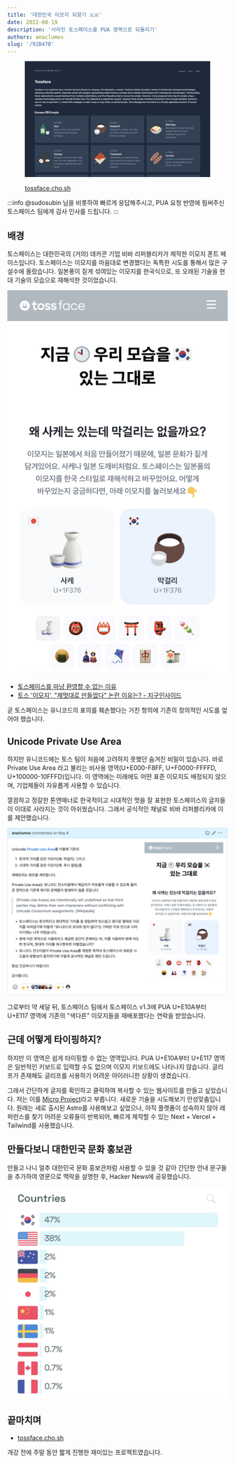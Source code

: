 ```yaml
---
title: '대한민국 이모지 되찾기 🇰🇷'
date: 2022-08-19
description: '사라진 토스페이스를 PUA 영역으로 되돌리기'
authors: anaclumos
slug: '/92B47B'
---
```


<!-- truncate -->

<figure>

![ALT: tossface.cho.sh](25AAC2.png)

<figcaption>

[tossface.cho.sh](https://tossface.cho.sh)

</figcaption>
</figure>

:::info
@sudosubin 님을 비롯하여 빠르게 응답해주시고, PUA 요청 반영에 힘써주신 토스페이스 팀에게 감사 인사를 드립니다.
:::

## 배경

토스페이스는 대한민국의 (거의) 데카콘 기업 비바 리퍼블리카가 제작한 이모지 폰트 페이스입니다.
토스페이스는 이모지를 마음대로 변경했다는 독특한 시도를 통해서 많은 구설수에 올랐습니다.
일본풍이 짙게 섞여있는 이모지를 한국식으로, 또 오래된 기술을 현대 기술의 모습으로 재해석한 것이었습니다.

![토스페이스의 처음 모습](9A9620.png)

- [토스페이스를 마냥 환영할 수 없는 이유](https://www.jiwon.me/tossface/)
- [토스 '이모지', "제멋대로 만들었다" 논란 이유는? - 지구인사이드](https://g9inside.com/?p=9259)

곧 토스페이스는 유니코드의 표의를 훼손했다는 거친 항의에 기존의 창의적인 시도를 엎어야 했습니다.

## Unicode Private Use Area

하지만 유니코드에는 토스 팀이 처음에 고려하지 못했던 숨겨진 비밀이 있습니다.
바로 Private Use Area 라고 불리는 비사용 영역(U+E000-F8FF, U+F0000-FFFFD, U+100000-10FFFD)입니다.
이 영역에는 미래에도 어떤 표준 이모지도 배정되지 않으며, 기업체들이 자유롭게 사용할 수 있습니다.

깔끔하고 정갈한 톤앤매너로 한국적이고 시대적인 멋을 잘 표현한 토스페이스의 글자들이 이대로 사라지는 것이 아쉬웠습니다.
그래서 공식적인 채널로 비바 리퍼블리카에 이를 제안했습니다.

![@toss/tossface/issues/4](5CE956.png)

그로부터 약 세달 뒤, 토스페이스 팀에서 토스페이스 v1.3에 PUA U+E10A부터 U+E117 영역에 기존의 "색다른" 이모지들을 재배포했다는 연락을 받았습니다.

## 근데 어떻게 타이핑하지?

하지만 이 영역은 쉽게 타이핑할 수 없는 영역입니다.
PUA U+E10A부터 U+E117 영역은 일반적인 키보드로 입력할 수도 없으며 이모지 키보드에도 나타나지 않습니다.
글리프가 존재해도 글리프를 사용하기 어려운 아이러니한 상황이 생겼습니다.

그래서 간단하게 글자를 확인하고 클릭하여 복사할 수 있는 웹사이트를 만들고 싶었습니다.
저는 이를 [Micro Project](/r/A46FA5)라고 부릅니다.
새로운 기술을 시도해보기 안성맞춤입니다.
원래는 새로 출시된 Astro를 사용해보고 싶었으나, 아직 플랫폼이 성숙하지 않아 레퍼런스를 찾기 어려운 오류들이 반복되어,
빠르게 제작할 수 있는 Next + Vercel + Tailwind를 사용했습니다.

## 만들다보니 대한민국 문화 홍보관

만들고 나니 얼추 대한민국 문화 홍보관처럼 사용할 수 있을 것 같아 간단한 안내 문구들을 추가하여 영문으로 맥락을 설명한 후,
Hacker News에 공유했습니다.

![국가별 접속자 통계](10F5AA.jpg)

## 끝마치며

- [tossface.cho.sh](https://tossface.cho.sh)

개강 전에 주말 동안 짧게 진행한 재미있는 프로젝트였습니다.
